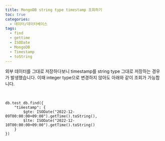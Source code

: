 ```yaml
---
title: MongoDB string type timestamp 조회하기
toc: true
categories:
  - 데이터/데이터베이스
tags:
  - find
  - gettime
  - ISODate
  - MongoDB
  - Timestamp
  - toString
---
```


외부 데이터를 그대로 저장하다보니 timestamp를 string type 그대로 저장하는 경우가 발생했습니다. 이때 integer type으로 변경하지 않아도 아래와 같이 조회가 가능합니다.


 



```
db.test_db.find({
	"timestamp": {
    	$gte: ISODate("2022-12-09T00:00:00+09:00").getTime().toString(),
        $lte: ISODate("2022-12-10T00:00:00+09:00").getTime().toString()
    }
})
```

 

